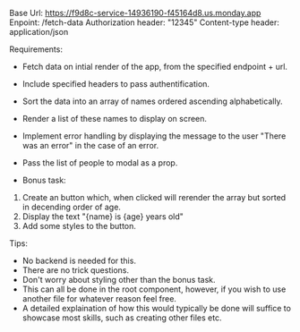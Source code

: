 Base Url: https://f9d8c-service-14936190-f45164d8.us.monday.app
Enpoint: /fetch-data
Authorization header: "12345"
Content-type header: application/json

Requirements:

- Fetch data on intial render of the app, from the specified endpoint + url.
- Include specified headers to pass authentification.
- Sort the data into an array of names ordered ascending alphabetically.
- Render a list of these names to display on screen.
- Implement error handling by displaying the message to the user "There was an error" in the case of an error.
- Pass the list of people to modal as a prop.

- Bonus task:

1.  Create an button which, when clicked will rerender the array but sorted in decending order of age.
2.  Display the text "{name} is {age} years old"
3.  Add some styles to the button.

Tips:

- No backend is needed for this.
- There are no trick questions.
- Don't worry about styling other than the bonus task.
- This can all be done in the root component, however, if you wish to use another file for whatever reason feel free.
- A detailed explaination of how this would typically be done will suffice to showcase most skills, such as creating other files etc.
